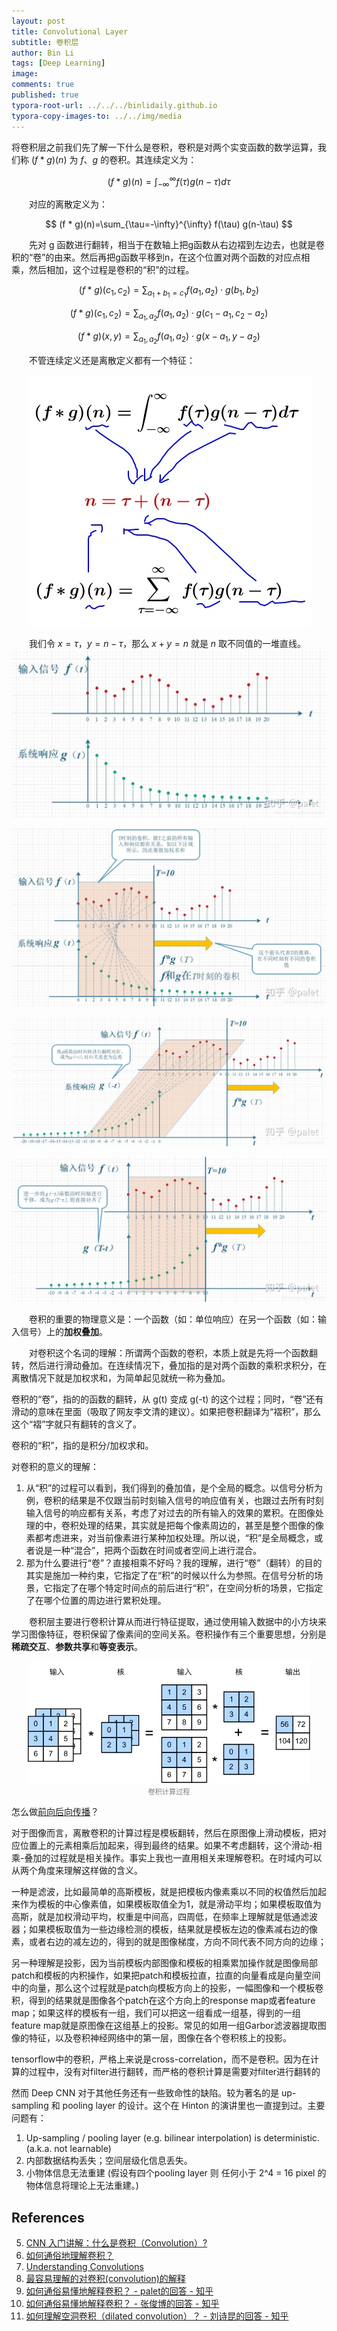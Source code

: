 ```yaml
---
layout: post
title: Convolutional Layer
subtitle: 卷积层
author: Bin Li
tags: [Deep Learning]
image: 
comments: true
published: true
typora-root-url: ../../../binlidaily.github.io
typora-copy-images-to: ../../img/media
---
```



将卷积层之前我们先了解一下什么是卷积，卷积是对两个实变函数的数学运算，我们称 $(f*g)(n)$ 为 $f$、$g$ 的卷积。其连续定义为：

$$
(f * g)(n)=\int_{-\infty}^{\infty} f(\tau) g(n-\tau) d \tau
$$

　　对应的离散定义为：

$$
(f * g)(n)=\sum_{\tau=-\infty}^{\infty} f(\tau) g(n-\tau)
$$

　　先对 g 函数进行翻转，相当于在数轴上把g函数从右边褶到左边去，也就是卷积的“卷”的由来。然后再把g函数平移到n，在这个位置对两个函数的对应点相乘，然后相加，这个过程是卷积的“积”的过程。

$$
(f * g)\left(c_{1}, c_{2}\right)=\sum_{a_{1}+b_{1}=c_{1}} f\left(a_{1}, a_{2}\right) \cdot g\left(b_{1}, b_{2}\right)
$$

$$
(f * g)\left(c_{1}, c_{2}\right)=\sum_{a_{1}, a_{2}} f\left(a_{1}, a_{2}\right) \cdot g\left(c_{1}-a_{1}, c_{2}-a_{2}\right)
$$

$$
(f * g)\left(x, y\right)=\sum_{a_{1}, a_{2}} f\left(a_{1}, a_{2}\right) \cdot g\left(x-a_{1}, y-a_{2}\right)
$$

　　不管连续定义还是离散定义都有一个特征：

<p align="center">
<img src="/img/media/15649932452765.jpg" width="">
</p>



　　我们令 $x=\tau$，$y=n-\tau$，那么 $x+y=n$ 就是 $n$ 取不同值的一堆直线。
![](/img/media/15650112051251.jpg)


![](/img/media/15650111981321.jpg)

![](/img/media/15650112140134.jpg)

![](/img/media/15650112232722.jpg)


　　卷积的重要的物理意义是：一个函数（如：单位响应）在另一个函数（如：输入信号）上的**加权叠加**。

　　对卷积这个名词的理解：所谓两个函数的卷积，本质上就是先将一个函数翻转，然后进行滑动叠加。在连续情况下，叠加指的是对两个函数的乘积求积分，在离散情况下就是加权求和，为简单起见就统一称为叠加。

卷积的“卷”，指的的函数的翻转，从 g(t) 变成 g(-t) 的这个过程；同时，“卷”还有滑动的意味在里面（吸取了网友李文清的建议）。如果把卷积翻译为“褶积”，那么这个“褶”字就只有翻转的含义了。

卷积的“积”，指的是积分/加权求和。

对卷积的意义的理解：
1. 从“积”的过程可以看到，我们得到的叠加值，是个全局的概念。以信号分析为例，卷积的结果是不仅跟当前时刻输入信号的响应值有关，也跟过去所有时刻输入信号的响应都有关系，考虑了对过去的所有输入的效果的累积。在图像处理的中，卷积处理的结果，其实就是把每个像素周边的，甚至是整个图像的像素都考虑进来，对当前像素进行某种加权处理。所以说，“积”是全局概念，或者说是一种“混合”，把两个函数在时间或者空间上进行混合。
2. 那为什么要进行“卷”？直接相乘不好吗？我的理解，进行“卷”（翻转）的目的其实是施加一种约束，它指定了在“积”的时候以什么为参照。在信号分析的场景，它指定了在哪个特定时间点的前后进行“积”，在空间分析的场景，它指定了在哪个位置的周边进行累积处理。


　　卷积层主要进行卷积计算从而进行特征提取，通过使用输入数据中的小方块来学习图像特征，卷积保留了像素间的空间关系。卷积操作有三个重要思想，分别是**稀疏交互**、**参数共享**和**等变表示**。

<p align="center">
<img src="/img/media/15547073032659.jpg" width="">
</p>
<p style="margin-top:-2.5%" align="center">
<em style="color:#808080;font-style:normal;font-size:80%;">卷积计算过程</em>
</p>

怎么做[前向后向传播](https://zhuanlan.zhihu.com/p/41392664)？


对于图像而言，离散卷积的计算过程是模板翻转，然后在原图像上滑动模板，把对应位置上的元素相乘后加起来，得到最终的结果。如果不考虑翻转，这个滑动-相乘-叠加的过程就是相关操作。事实上我也一直用相关来理解卷积。在时域内可以从两个角度来理解这样做的含义。

一种是滤波，比如最简单的高斯模板，就是把模板内像素乘以不同的权值然后加起来作为模板的中心像素值，如果模板取值全为1，就是滑动平均；如果模板取值为高斯，就是加权滑动平均，权重是中间高，四周低，在频率上理解就是低通滤波器；如果模板取值为一些边缘检测的模板，结果就是模板左边的像素减右边的像素，或者右边的减左边的，得到的就是图像梯度，方向不同代表不同方向的边缘；

另一种理解是投影，因为当前模板内部图像和模板的相乘累加操作就是图像局部patch和模板的内积操作，如果把patch和模板拉直，拉直的向量看成是向量空间中的向量，那么这个过程就是patch向模板方向上的投影，一幅图像和一个模板卷积，得到的结果就是图像各个patch在这个方向上的response map或者feature map；如果这样的模板有一组，我们可以把这一组看成一组基，得到的一组feature map就是原图像在这组基上的投影。常见的如用一组Garbor滤波器提取图像的特征，以及卷积神经网络中的第一层，图像在各个卷积核上的投影。


tensorflow中的卷积，严格上来说是cross-correlation，而不是卷积。因为在计算的过程中，没有对filter进行翻转，而严格的卷积计算是需要对filter进行翻转的

然而 Deep CNN 对于其他任务还有一些致命性的缺陷。较为著名的是 up-sampling 和 pooling layer 的设计。这个在 Hinton 的演讲里也一直提到过。主要问题有：

1. Up-sampling / pooling layer (e.g. bilinear interpolation) is deterministic. (a.k.a. not learnable)
2. 内部数据结构丢失；空间层级化信息丢失。
3. 小物体信息无法重建 (假设有四个pooling layer 则 任何小于 2^4 = 16 pixel 的物体信息将理论上无法重建。)

## References
5. [CNN 入门讲解：什么是卷积（Convolution）?](https://zhuanlan.zhihu.com/p/30994790)
6. [如何通俗地理解卷积？](https://www.matongxue.com/madocs/32.html)
7. [Understanding Convolutions](http://colah.github.io/posts/2014-07-Understanding-Convolutions/#fnref2)
8. [最容易理解的对卷积(convolution)的解释](https://blog.csdn.net/bitcarmanlee/article/details/54729807)
9. [如何通俗易懂地解释卷积？ - palet的回答 - 知乎](https://www.zhihu.com/question/22298352/answer/637156871)
10. [如何通俗易懂地解释卷积？ - 张俊博的回答 - 知乎](https://www.zhihu.com/question/22298352/answer/34267457)
11. [如何理解空洞卷积（dilated convolution）？ - 刘诗昆的回答 - 知乎](https://www.zhihu.com/question/54149221/answer/323880412)